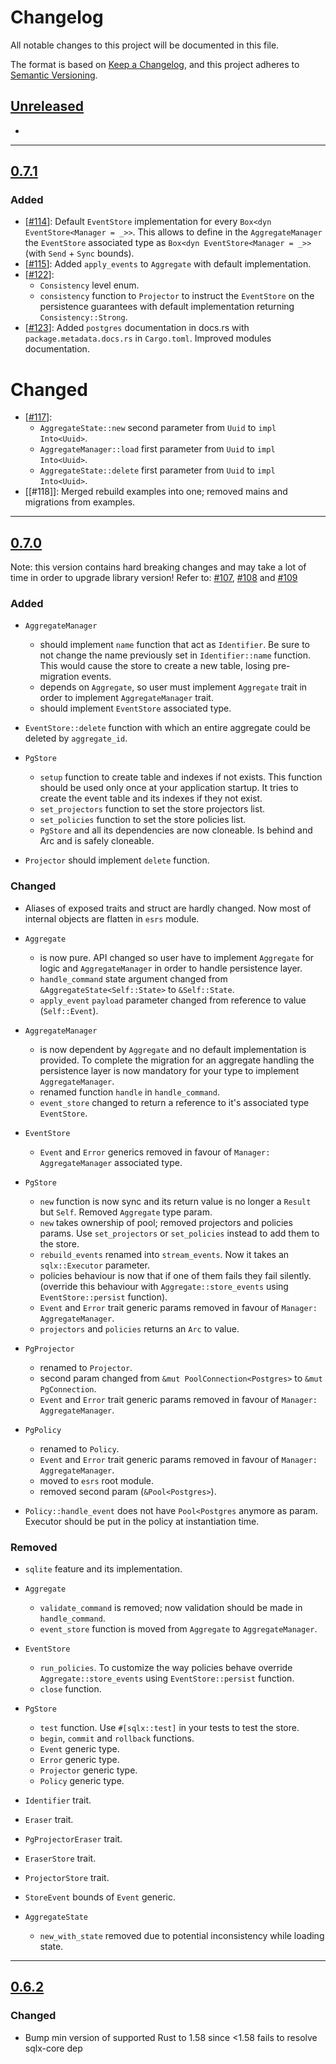 # Changelog

All notable changes to this project will be documented in this file.

The format is based on [Keep a Changelog](https://keepachangelog.com/en/1.0.0/),
and this project adheres to [Semantic Versioning](https://semver.org/spec/v2.0.0.html).

## [Unreleased]

-

---

## [0.7.1]

### Added

- [[#114]]: Default `EventStore` implementation for every `Box<dyn EventStore<Manager = _>>`. This allows to define 
  in the `AggregateManager` the `EventStore` associated type as `Box<dyn EventStore<Manager = _>>` (with `Send` + 
  `Sync` bounds).
- [[#115]]: Added `apply_events` to `Aggregate` with default implementation.
- [[#122]]: 
  - `Consistency` level enum.
  - `consistency` function to `Projector` to instruct the `EventStore` on the persistence guarantees with default 
    implementation returning `Consistency::Strong`.
- [[#123]]: Added `postgres` documentation in docs.rs with `package.metadata.docs.rs` in `Cargo.toml`. Improved 
  modules documentation.

# Changed

- [[#117]]: 
  - `AggregateState::new` second parameter from `Uuid` to `impl Into<Uuid>`.
  - `AggregateManager::load` first parameter from `Uuid` to `impl Into<Uuid>`.
  - `AggregateState::delete` first parameter from `Uuid` to `impl Into<Uuid>`.
- [[#118]]: Merged rebuild examples into one; removed mains and migrations from examples.

---

## [0.7.0]

Note: this version contains hard breaking changes and may take a lot of time in order to upgrade library version!
Refer to: [#107], [#108] and [#109]

### Added

- `AggregateManager` 
  - should implement `name` function that act as `Identifier`. Be sure to not change the name previously set in 
    `Identifier::name` function. This would cause the store to create a new table, losing pre-migration events.
  - depends on `Aggregate`, so user must implement `Aggregate` trait in order to implement `AggregateManager` trait.
  - should implement `EventStore` associated type.

- `EventStore::delete` function with which an entire aggregate could be deleted by `aggregate_id`. 

- `PgStore` 
  - `setup` function to create table and indexes if not exists. This function should be used only once at your 
    application startup. It tries to create the event table and its indexes if they not exist.
  - `set_projectors` function to set the store projectors list.
  - `set_policies` function to set the store policies list.
  - `PgStore` and all its dependencies are now cloneable. Is behind and Arc and is safely cloneable.

- `Projector` should implement `delete` function.

### Changed

- Aliases of exposed traits and struct are hardly changed. Now most of internal objects are flatten in `esrs` module.

- `Aggregate` 
  - is now pure. API changed so user have to implement `Aggregate` for logic and `AggregateManager` in 
    order to handle persistence layer.
  - `handle_command` state argument changed from `&AggregateState<Self::State>` to `&Self::State`.
  - `apply_event` `payload` parameter changed from reference to value (`Self::Event`).

- `AggregateManager`
  - is now dependent by `Aggregate` and no default implementation is provided. To complete the migration for an 
    aggregate handling the persistence layer is now mandatory for your type to implement `AggregateManager`.
  - renamed function `handle` in `handle_command`.
  - `event_store` changed to return a reference to it's associated type `EventStore`.

- `EventStore`
  - `Event` and `Error` generics removed in favour of `Manager: AggregateManager` associated type.

- `PgStore`
  - `new` function is now sync and its return value is no longer a `Result` but `Self`. Removed `Aggregate` type param.
  - `new` takes ownership of pool; removed projectors and policies params. Use `set_projectors` or `set_policies` 
    instead to add them to the store.
  - `rebuild_events` renamed into `stream_events`. Now it takes an `sqlx::Executor` parameter.
  - policies behaviour is now that if one of them fails they fail silently. (override this behaviour with 
    `Aggregate::store_events` using `EventStore::persist` function).
  - `Event` and `Error` trait generic params removed in favour of `Manager: AggregateManager`.
  - `projectors` and `policies` returns an `Arc` to value.

- `PgProjector`
  - renamed to `Projector`.
  - second param changed from `&mut PoolConnection<Postgres>` to `&mut PgConnection`.
  - `Event` and `Error` trait generic params removed in favour of `Manager: AggregateManager`.

- `PgPolicy` 
  - renamed to `Policy`.
  - `Event` and `Error` trait generic params removed in favour of `Manager: AggregateManager`.
  - moved to `esrs` root module.
  - removed second param (`&Pool<Postgres>`).

- `Policy::handle_event` does not have `Pool<Postgres` anymore as param. Executor should be put in the policy at 
  instantiation time.

### Removed

- `sqlite` feature and its implementation.

- `Aggregate`
  - `validate_command` is removed; now validation should be made in `handle_command`.
  - `event_store` function is moved from `Aggregate` to `AggregateManager`.

- `EventStore`
  - `run_policies`. To customize the way policies behave override `Aggregate::store_events` using 
    `EventStore::persist` function.
  - `close` function.

- `PgStore`
  - `test` function. Use `#[sqlx::test]` in your tests to test the store.
  - `begin`, `commit` and `rollback` functions.
  - `Event` generic type.
  - `Error` generic type.
  - `Projector` generic type.
  - `Policy` generic type.

- `Identifier` trait.
- `Eraser` trait.
- `PgProjectorEraser` trait.
- `EraserStore` trait.
- `ProjectorStore` trait.
- `StoreEvent` bounds of `Event` generic.

- `AggregateState`
  - `new_with_state` removed due to potential inconsistency while loading state.

---

## [0.6.2]

### Changed

- Bump min version of supported Rust to 1.58 since <1.58 fails to resolve sqlx-core dep

[Unreleased]: https://github.com/primait/event_sourcing.rs/compare/0.7.1...HEAD
[0.7.1]: https://github.com/primait/event_sourcing.rs/compare/0.7.0...0.7.1
[0.7.0]: https://github.com/primait/event_sourcing.rs/compare/0.6.2...0.7.0
[0.6.2]: https://github.com/primait/event_sourcing.rs/compare/0.6.1...0.6.2

[#123]: https://github.com/primait/event_sourcing.rs/pull/123
[#122]: https://github.com/primait/event_sourcing.rs/pull/122
[#117]: https://github.com/primait/event_sourcing.rs/pull/117
[#115]: https://github.com/primait/event_sourcing.rs/pull/115
[#114]: https://github.com/primait/event_sourcing.rs/pull/114
[#109]: https://github.com/primait/event_sourcing.rs/pull/109
[#108]: https://github.com/primait/event_sourcing.rs/pull/108
[#107]: https://github.com/primait/event_sourcing.rs/pull/107
